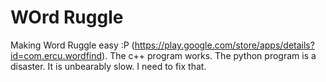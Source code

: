 WOrd Ruggle
=============
Making Word Ruggle easy :P (https://play.google.com/store/apps/details?id=com.ercu.wordfind). The c++ program works. The python program is a disaster. It is unbearably slow. I need to fix that.

